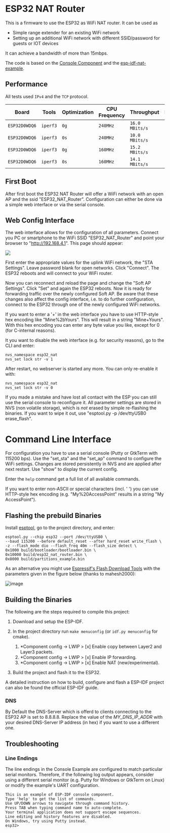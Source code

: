 # ESP32 NAT Router

This is a firmware to use the ESP32 as WiFi NAT router. It can be used as
- Simple range extender for an existing WiFi network
- Setting up an additional WiFi network with different SSID/password for guests or IOT devices

It can achieve a bandwidth of more than 15mbps.

The code is based on the [Console Component](https://docs.espressif.com/projects/esp-idf/en/latest/api-guides/console.html#console) and the [esp-idf-nat-example](https://github.com/jonask1337/esp-idf-nat-example). 

## Performance

All tests used `IPv4` and the `TCP` protocol.

| Board | Tools | Optimization | CPU Frequency | Throughput | Power |
| ----- | ----- | ------------ | ------------- | ---------- | ----- |
| `ESP32D0WDQ6` | `iperf3` | `0g` | `240MHz` | `16.0 MBits/s` | `1.6 W` |
| `ESP32D0WDQ6` | `iperf3` | `0s` | `240MHz` | `10.0 MBits/s` | `1.8 W` | 
| `ESP32D0WDQ6` | `iperf3` | `0g` | `160MHz` | `15.2 MBits/s` | `1.4 W` |
| `ESP32D0WDQ6` | `iperf3` | `0s` | `160MHz` | `14.1 MBits/s` | `1.5 W` |

## First Boot
After first boot the ESP32 NAT Router will offer a WiFi network with an open AP and the ssid "ESP32_NAT_Router". Configuration can either be done via a simple web interface or via the serial console. 

## Web Config Interface
The web interface allows for the configuration of all parameters. Connect you PC or smartphone to the WiFi SSID "ESP32_NAT_Router" and point your browser to "http://192.168.4.1". This page should appear:

<img src="https://raw.githubusercontent.com/martin-ger/esp32_nat_router/master/ESP32_NAT_UI.JPG">

First enter the appropriate values for the uplink WiFi network, the "STA Settings". Leave password blank for open networks. Click "Connect". The ESP32 reboots and will connect to your WiFi router.

Now you can reconnect and reload the page and change the "Soft AP Settings". Click "Set" and again the ESP32 reboots. Now it is ready for forwarding traffic over the newly configured Soft AP. Be aware that these changes also affect the config interface, i.e. to do further configuration, connect to the ESP32 through one of the newly configured WiFi networks.

If you want to enter a '+' in the web interface you have to use HTTP-style hex encoding like "Mine%2bYours". This will result in a string "Mine+Yours". With this hex encoding you can enter any byte value you like, except for 0 (for C-internal reasons).

It you want to disable the web interface (e.g. for security reasons), go to the CLI and enter:
```
nvs_namespace esp32_nat
nvs_set lock str -v 1
```
After restart, no webserver is started any more. You can only re-enable it with:
```
nvs_namespace esp32_nat
nvs_set lock str -v 0
```
If you made a mistake and have lost all contact with the ESP you can still use the serial console to reconfigure it. All parameter settings are stored in NVS (non volatile storage), which is *not* erased by simple re-flashing the binaries. If you want to wipe it out, use "esptool.py -p /dev/ttyUSB0 erase_flash".

# Command Line Interface

For configuration you have to use a serial console (Putty or GtkTerm with 115200 bps).
Use the "set_sta" and the "set_ap" command to configure the WiFi settings. Changes are stored persistently in NVS and are applied after next restart. Use "show" to display the current config.

Enter the `help` command get a full list of all available commands.

If you want to enter non-ASCII or special characters (incl. ' ') you can use HTTP-style hex encoding (e.g. "My%20AccessPoint" results in a string "My AccessPoint").

## Flashing the prebuild Binaries
Install [esptool](https://github.com/espressif/esptool), go to the project directory, and enter:
```
esptool.py --chip esp32 --port /dev/ttyUSB0 \
--baud 115200 --before default_reset --after hard_reset write_flash \
-z --flash_mode dio --flash_freq 40m --flash_size detect \
0x1000 build/bootloader/bootloader.bin \
0x10000 build/esp32_nat_router.bin \
0x8000 build/partitions_example.bin
```

As an alternative you might use [Espressif's Flash Download Tools](https://www.espressif.com/en/products/hardware/esp32/resources) with the parameters given in the figure below (thanks to mahesh2000):

![image](https://raw.githubusercontent.com/martin-ger/esp32_nat_router/master/FlasherUI.jpg)

## Building the Binaries
The following are the steps required to compile this project:

1. Download and setup the ESP-IDF.

2. In the project directory run `make menuconfig` (or `idf.py menuconfig` for cmake).
    1. *Component config -> LWIP > [x] Enable copy between Layer2 and Layer3 packets.
    2. *Component config -> LWIP > [x] Enable IP forwarding.
    3. *Component config -> LWIP > [x] Enable NAT (new/experimental).
3. Build the project and flash it to the ESP32.

A detailed instruction on how to build, configure and flash a ESP-IDF project can also be found the official ESP-IDF guide. 

### DNS
By Default the DNS-Server which is offerd to clients connecting to the ESP32 AP is set to 8.8.8.8.
Replace the value of the *MY_DNS_IP_ADDR* with your desired DNS-Server IP address (in hex) if you want to use a different one.

## Troubleshooting

### Line Endings

The line endings in the Console Example are configured to match particular serial monitors. Therefore, if the following log output appears, consider using a different serial monitor (e.g. Putty for Windows or GtkTerm on Linux) or modify the example's UART configuration.

```
This is an example of ESP-IDF console component.
Type 'help' to get the list of commands.
Use UP/DOWN arrows to navigate through command history.
Press TAB when typing command name to auto-complete.
Your terminal application does not support escape sequences.
Line editing and history features are disabled.
On Windows, try using Putty instead.
esp32>
```
